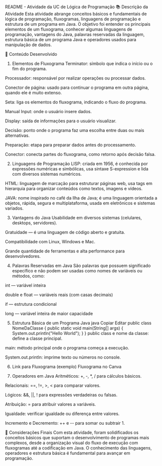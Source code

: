 README - Atividade da UC de Lógica de Programação
📚 Descrição da Atividade
Esta atividade abrange conceitos básicos e fundamentais de lógica de programação, fluxogramas, linguagens de programação e estrutura de um programa em Java. O objetivo foi entender os principais elementos de um fluxograma, conhecer algumas linguagens de programação, vantagens do Java, palavras reservadas da linguagem, estrutura básica de um programa Java e operadores usados para manipulação de dados.

📝 Conteúdo Desenvolvido
1. Elementos de Fluxograma
Terminator: símbolo que indica o início ou o fim do programa.

Processador: responsável por realizar operações ou processar dados.

Conector de página: usado para continuar o programa em outra página, quando ele é muito extenso.

Seta: liga os elementos do fluxograma, indicando o fluxo do programa.

Manual Input: onde o usuário insere dados.

Display: saída de informações para o usuário visualizar.

Decisão: ponto onde o programa faz uma escolha entre duas ou mais alternativas.

Preparação: etapa para preparar dados antes do processamento.

Conector: conecta partes do fluxograma, como retorno após decisão falsa.

2. Linguagens de Programação
LISP: criada em 1956, é conhecida por expressões numéricas e simbólicas, usa sintaxe S-expression e lida com diversos sistemas numéricos.

HTML: linguagem de marcação para estruturar páginas web, usa tags em hierarquia para organizar conteúdos como textos, imagens e vídeos.

JAVA: nome inspirado no café da Ilha de Java; é uma linguagem orientada a objetos, rápida, segura e multiplataforma, usada em eletrônicos e sistemas variados.

3. Vantagens do Java
Usabilidade em diversos sistemas (celulares, desktops, servidores).

Gratuidade — é uma linguagem de código aberto e gratuita.

Compatibilidade com Linux, Windows e Mac.

Grande quantidade de ferramentas e alta performance para desenvolvedores.

4. Palavras Reservadas em Java
São palavras que possuem significado específico e não podem ser usadas como nomes de variáveis ou métodos, como:

int — variável inteira

double e float — variáveis reais (com casas decimais)

if — estrutura condicional

long — variável inteira de maior capacidade

5. Estrutura Básica de um Programa Java
java
Copiar
Editar
public class NomeDaClasse {
    public static void main(String[] args) {
        System.out.println("Hello World");
    }
}
public class e nome da classe: define a classe principal.

main: método principal onde o programa começa a execução.

System.out.println: imprime texto ou números no console.

6. Link para Fluxograma (exemplo)
Fluxograma no Canva

7. Operadores em Java
Aritméticos: +, -, *, / para cálculos básicos.

Relacionais: ==, !=, >, < para comparar valores.

Lógicos: &&, ||, ! para expressões verdadeiras ou falsas.

Atribuição: = para atribuir valores a variáveis.

Igualdade: verificar igualdade ou diferença entre valores.

Incremento e Decremento: ++ e -- para somar ou subtrair 1.

📌 Considerações Finais
Com esta atividade, foram solidificados os conceitos básicos que suportam o desenvolvimento de programas mais complexos, desde a organização visual do fluxo de execução com fluxogramas até a codificação em Java. O conhecimento das linguagens, operadores e estrutura básica é fundamental para avançar em programação.

